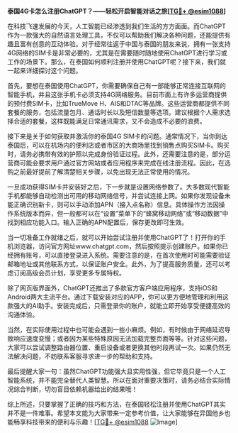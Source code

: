 **泰国4G卡怎么注册ChatGPT？——轻松开启智能对话之旅[[TG💪+ @esim1088](https://t.me/s/esim1088)]**

在科技飞速发展的今天，人工智能已经渗透到我们生活的方方面面。而ChatGPT作为一款强大的自然语言处理工具，不仅可以帮助我们解决各种问题，还能提供有趣且富有创意的互动体验。对于经常往返于中国与泰国的朋友来说，拥有一张支持4G网络的SIM卡是非常必要的，尤其是在需要随时随地使用ChatGPT进行学习或工作的场景下。那么，在泰国如何顺利注册并使用ChatGPT呢？接下来，我们就一起来详细探讨这个问题。

首先，要想在泰国使用ChatGPT，你需要确保自己有一部能够正常连接互联网的智能手机，并且这张手机卡必须支持4G网络服务。目前市面上有许多运营商提供的预付费SIM卡，比如TrueMove H、AIS和DTAC等品牌。这些运营商都提供不同套餐的服务，包括流量包月、通话时长以及短信数量等选项。建议根据个人需求选择合适的套餐，这样既能满足日常通讯需求，又不会造成不必要的浪费。

接下来是关于如何获取并激活你的泰国4G SIM卡的问题。通常情况下，当你到达泰国后，可以在机场内的便利店或者市区的大商场里找到销售点购买SIM卡。购买时，请务必携带有效的护照以完成身份验证过程。此外，还需要注意的是，部分运营商可能会要求用户通过官方网站或者应用程序来完成在线注册流程。因此，在选购之前最好提前了解清楚相关步骤，以免出现无法正常使用的情况。

一旦成功获得SIM卡并安装好之后，下一步就是设置网络参数了。大多数现代智能手机都能够自动检测出可用的移动网络信号，并尝试连接上网。如果你发现设备未能正确识别新卡，则可以手动添加APN（接入点名称）信息。具体操作方法因操作系统版本而异，但一般都可以在“设置”菜单下的“蜂窝移动网络”或“移动数据”中找到相应功能入口。输入正确的APN配置后，保存更改即可生效。

当一切准备工作就绪之后，就可以开始尝试注册并使用ChatGPT了！打开你的手机浏览器，访问官方网址www.chatgpt.com，然后按照提示创建账户。如果你已经拥有账号，可以直接登录进入系统。需要注意的是，在首次使用时可能需要验证邮箱地址或其他联系方式，以保证账户安全。此外，为了提高服务质量，还可以考虑订阅高级会员计划，享受更多专属特权。

除了网页版界面外，ChatGPT还推出了多款官方客户端应用程序，支持iOS和Android两大主流平台。通过下载安装对应的APP，你可以更方便地管理和利用这款强大的AI助手。安装完成后，只需登录你的账户，就能立即开始享受便捷高效的沟通体验。

当然，在实际使用过程中也可能会遇到一些小麻烦。例如，有时候由于网络延迟导致响应速度变慢；或者因为某些特殊原因无法加载完整页面等等。针对这些问题，大家可以尝试调整路由器位置、重启设备或者更换其他时段再试一次。如果仍然无法解决问题，不妨联系客服寻求进一步的帮助和支持。

最后提醒大家一句：虽然ChatGPT功能强大且实用性强，但它毕竟只是一个人工智能系统，并不能完全替代人类智慧。所以在面对重要决策时，请务必结合实际情况综合判断，切勿盲目依赖机器给出的结果哦！

综上所述，只要掌握了正确的技巧和方法，在泰国轻松注册并使用ChatGPT其实并不是一件难事。希望本文能为大家带来一定参考价值，让大家能够在异国他乡也能畅享科技带来的便利与乐趣！[[TG💪+ @esim1088](https://t.me/s/esim1088) ![Image](https://i.postimg.cc/4NQfJmqS/Snipaste-2025-05-13-00-14-12.png)]